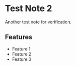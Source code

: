 # Test Note 2

Another test note for verification.

## Features

- Feature 1
- Feature 2
- Feature 3
